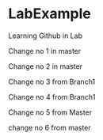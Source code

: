 # LabExample
Learning Github in Lab

Change no 1 in master

Change no 2 in master

Change no 3 from Branch1

Change no 4 from Branch1


Change no 5 from Master

change no 6 from master

